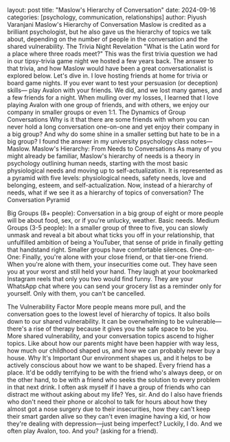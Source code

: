 
layout: post
title: "Maslow's Hierarchy of Conversation"
date: 2024-09-16
categories: [psychology, communication, relationships]
author: Piyush Varanjani
Maslow's Hierarchy of Conversation
Maslow is credited as a brilliant psychologist, but he also gave us the hierarchy of topics we talk about, depending on the number of people in the conversation and the shared vulnerability.
The Trivia Night Revelation
"What is the Latin word for a place where three roads meet?" This was the first trivia question we had in our tipsy-trivia game night we hosted a few years back. The answer to that trivia, and how Maslow would have been a great conversationalist is explored below. Let's dive in.
I love hosting friends at home for trivia or board game nights. If you ever want to test your persuasion (or deception) skills— play Avalon with your friends. We did, and we lost many games, and a few friends for a night. When mulling over my losses, I learned that I love playing Avalon with one group of friends, and with others, we enjoy our company in smaller groups or even 1:1.
The Dynamics of Group Conversations
Why is it that there are some friends with whom you can never hold a long conversation one-on-one and yet enjoy their company in a big group? And why do some shine in a smaller setting but hate to be in a big group? I found the answer in my university psychology class notes—Maslow.
Maslow's Hierarchy: From Needs to Conversations
As many of you might already be familiar, Maslow's hierarchy of needs is a theory in psychology outlining human needs, starting with the most basic physiological needs and moving up to self-actualization. It is represented as a pyramid with five levels: physiological needs, safety needs, love and belonging, esteem, and self-actualization.
Now, instead of a hierarchy of needs, what if we see it as a hierarchy of topics of conversation?
The Conversation Pyramid

Big Groups (8+ people): Conversation in a big group of eight or more people will be about food, sex, or if you're unlucky, weather. Basic needs.
Medium Groups (3-5 people): In a smaller group of three to five, you can slowly unmask and reveal a bit about what ticks you off in your relationship, that unfulfilled ambition of being a YouTuber, that sense of pride in finally getting that handstand right. Smaller groups have comfortable silences.
One-on-One: Finally, you're alone with your close friend, or that tier-one friend. When you're alone with them, your insecurities come out. They have seen you at your worst and still held your hand. They laugh at your bookmarked Instagram reels that only you two would find funny. They are your WhatsApp chat where you can send your grocery list as a reminder only for yourself. Only with them, you can't be cancelled.

The Vulnerability Factor
More people means more pull, and the conversation goes to the lowest level of hierarchy of topics. It also boils down to our shared vulnerability. It can be overwhelming to be vulnerable—there's a rise of therapy because it gives you the safe space to be you.
More shared vulnerability, and your conversation topics ascend to higher topics. Like about how our parents might have been happier with way less, how much our childhood shaped us, and how we can probably never buy a house.
Why It's Important
Our environment shapes us, and it helps to be actively conscious about how we want to be shaped. Every friend has a place. It'd be oddly terrifying to be with the friend who's always deep, or on the other hand, to be with a friend who seeks the solution to every problem in that next drink.
I often ask myself if I have a group of friends who can distract me without asking about my life? Yes, sir. And do I also have friends who don't need their phone or alcohol to talk for hours about how they almost got a nose surgery due to their insecurities, how they can't keep their smart garden alive so they can't even imagine having a kid, or how they're dealing with depression—just being imperfect?
Luckily, I do. And we often play Avalon, too.
And you? (asking for a friend).
